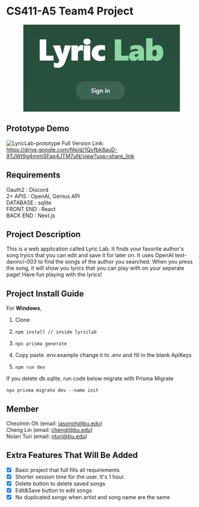# CS411-A5 Team4 Project
<p align="center">
  <img src="https://github.com/jasonoh1998/CS411-A5Team4/blob/main/pic.png" />
</p>

## Prototype Demo
![LyricLab-prototype](https://user-images.githubusercontent.com/92873161/230682592-e80e8fcf-8ae3-402a-adf5-c49e436b67cc.gif)
Full Version Link: https://drive.google.com/file/d/1Qvfbk8auD-9TJWt9g4mjmSFap4JTM7uN/view?usp=share_link

## Requirements
Oauth2 : Discord <br>
2+ APIS : OpenAI, Genius API <br>
DATABASE : sqlite <br>
FRONT END : React <br>
BACK END : Next.js <br>

## Project Description
This is a web application called Lyric Lab. It finds your favorite author's song lryics that you can edit and save it for later on.
It uses OpenAI text-davinci-003 to find the songs of the author you searched. When you press the song, it will show you lyrics that you can play with on your seperate page! Have fun playing with the lyrics!

## Project Install Guide
For <b>Windows</b>,
1. Clone
2. <pre><code>npm install // inside lyriclab</code></pre>
3. <pre><code>npx prisma generate</code></pre>
4. Copy paste .env.example change it to .env and fill in the blank ApiKeys
5. <pre><code>npm run dev</code></pre>

If you delete db.sqlite, run code below migrate with Prisma Migrate
<pre><code>npx prisma migrate dev --name init</code></pre>

## Member
Cheolmin Oh (email: jasonoh@bu.edu) <br>
Cheng Lin (email: chengl@bu.edu) <br>
Nolan Turi (email: nturi@bu.edu)

## Extra Features That Will Be Added
- [x] Basic project that full fills all requirements
- [x] Shorter session time for the user. It's 1 hour.
- [x] Delete button to delete saved songs
- [x] Edit&Save button to edit songs
- [x] No duplicated songs when artist and song name are the same
